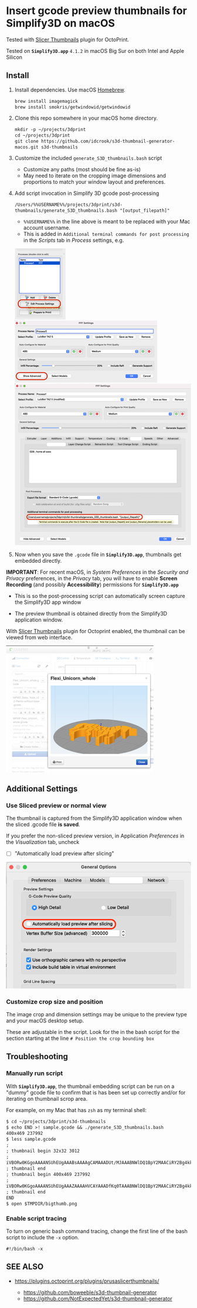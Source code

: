 # Insert gcode preview thumbnails for Simplify3D on macOS

Tested with [Slicer Thumbnails](https://plugins.octoprint.org/plugins/prusaslicerthumbnails/) plugin for OctoPrint.

Tested on **`Simplify3D.app`** `4.1.2` in macOS Big Sur on both Intel and Apple Silicon

## Install

1. Install dependencies. Use macOS [Homebrew](https://brew.sh/).

    ```shell
    brew install imagemagick
    brew install smokris/getwindowid/getwindowid
    ```

1. Clone this repo somewhere in your macOS home directory.

    ```shell
    mkdir -p ~/projects/3dprint
    cd ~/projects/3dprint
    git clone https://github.com/idcrook/s3d-thumbnail-generator-macos.git s3d-thumbnails
    ```

1. Customize the included `generate_S3D_thumbnails.bash` script

   - Customize any paths (most should be fine as-is)
   - May need to iterate on the cropping image dimensions and proportions to match your window layout and preferences.

1. Add script invocation in Simplify 3D gcode post-processing

    ```shell
    /Users/%%USERNAME%%/projects/3dprint/s3d-thumbnails/generate_S3D_thumbnails.bash "[output_filepath]"
    ```

     - `%%USERNAME%%` in the line above is meant to be replaced with your Mac account username.
     - This is added in `Additional terminal commands for post processing` in the *Scripts* tab in *Process* settings, e.g.

     ![Main window - Edit process settings](img/edit_process_settings.png)
     ![FFF Settings - Show advanced](img/show_advanced.png)
     ![Scripts - additional terminal commands for post processing](img/addl_term_cmds.png)

1. Now when you save the `.gcode` file in **`Simplify3D.app`**, thumbnails get embedded directly.

**IMPORTANT**: For recent macOS, in *System Preferences* in the *Security and Privacy* preferences, in the *Privacy* tab, you will have to enable **Screen Recording** (and possibly **Accessibility**) permissions for **`Simplify3D.app`**

   - This is so the post-processing script can automatically screen capture the Simplify3D app window

 - The preview thumbnail is obtained directly from the Simplify3D application window.


With [Slicer Thumbnails](https://plugins.octoprint.org/plugins/prusaslicerthumbnails/) plugin for Octoprint enabled, the thumbnail can be viewed from web interface.

![OctoPrint - View thumbnail](img/thumbnail_in_octoprint.png)

## Additional Settings

### Use Sliced preview or normal view

The thumbnail is captured from the Simplify3D application window when the sliced .gcode file **is saved**.

If you prefer the non-sliced preview version, in Application *Preferences* in the *Visualization* tab, uncheck

- [ ] "Automatically load preview after slicing"

![Visualization - load preview after slicing](img/load_preview_after_slicing.png)

### Customize crop size and position

The image crop and dimension settings may be unique to the preview type and your macOS desktop setup.

These are adjustable in the script. Look for the in the bash script for the section starting at the line `# Position the crop bounding box`

## Troubleshooting

### Manually run script

With **`Simplify3D.app`**, the thumbnail embedding script can be run on a "dummy" gcode file to confirm that is has been set up correctly and/or for iterating on thumbnail scrop area.

For example, on my Mac that has `zsh` as my terminal shell:

```console
$ cd ~/projects/3dprint/s3d-thumbnails
$ echo END >! sample.gcode && ./generate_S3D_thumbnails.bash
400x469 237992
$ less sample.gcode
;
; thumbnail begin 32x32 3012
; iVBORw0KGgoAAAANSUhEUgAAABsAAAAgCAMAAADUt/MJAAABNWlDQ1BpY2MAACiRY2Bg4kksKMhhYW
; thumbnail end
; thumbnail begin 400x469 237992
; iVBORw0KGgoAAAANSUhEUgAAAZAAAAHVCAYAAADfKq0TAAABNWlDQ1BpY2MAACiRY2Bg4kksKMhhYW
; thumbnail end
END
$ open $TMPDIR/bigthumb.png
```

### Enable script tracing

To turn on generic bash command tracing, change the first line of the bash script to include the `-x` option.

```
#!/bin/bash -x
```

## SEE ALSO

  - https://plugins.octoprint.org/plugins/prusaslicerthumbnails/

      - https://github.com/boweeble/s3d-thumbnail-generator
      - https://github.com/NotExpectedYet/s3d-thumbnail-generator
